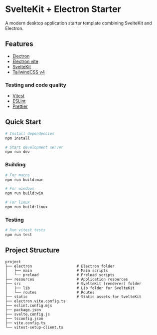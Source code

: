 # SvelteKit + Electron Starter

A modern desktop application starter template combining SvelteKit and Electron.

## Features

- [Electron](https://www.electronjs.org/)
- [Electron vite](https://electron-vite.org/)
- [SvelteKit](https://svelte.dev/docs/kit/introduction)
- [TailwindCSS v4](https://tailwindcss.com/)

### Testing and code quality

- [Vitest](https://vitest.dev/)
- [ESLint](https://eslint.org/)
- [Prettier](https://prettier.io/)

## Quick Start

```bash
# Install dependencies
npm install

# Start development server
npm run dev
```

### Building

```bash
# For macos
npm run build:mac

# For windows
npm run build:win

# For linux
npm run build:linux
```

### Testing

```bash
# Run vitest tests
npm run test
```

## Project Structure

```shell
project
├── electron                    # Electron folder
│   ├── main                    # Main scripts
│   └── preload                 # Preload scripts
├── resources                   # Application resources
├── src                         # SvelteKit (renderer) folder
│   ├── lib                     # Lib folder for SvelteKit
│   └── routes                  # Routes
├── static                      # Static assets for SvelteKit
├── electron.vite.config.ts
├── eslint.config.mjs
├── package.json
├── svelte.config.js
├── tsconfig.json
├── vite.config.ts
└── vitest-setup-client.ts
```
